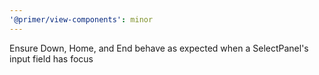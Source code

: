 ```yaml
---
'@primer/view-components': minor
---
```


Ensure Down, Home, and End behave as expected when a SelectPanel's input field has focus
